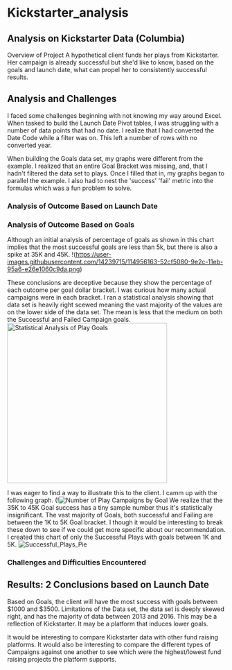 # Kickstarter_analysis
## Analysis on Kickstarter Data (Columbia)
Overview of Project
A hypothetical client funds her plays from Kickstarter. Her campaign is already successful but she'd like to know, based on the goals and launch date, what can propel her to consistently successful results. 

## Analysis and Challenges 
I faced some challenges beginning with not knowing my way around Excel. When tasked to build the Launch Date Pivot tables, I was struggling with a number of data points that had no date. I realize that I had converted the Date Code while a filter was on. This left a number of rows with no converted year. 

When building the Goals data set, my graphs were different from the example. I realized that an entire Goal Bracket was missing, and, that I hadn't filtered the data set to plays. Once I filled that in, my graphs began to parallel the example. I also had to nest the 'success' 'fail' metric into the formulas which was a fun problem to solve. 

### Analysis of Outcome Based on Launch Date

### Analysis of Outcome Based on Goals
Although an initial analysis of percentage of goals as shown in this chart implies that the most successful goals are less than 5k, but there is also a spike at 35K and 45K. !(https://user-images.githubusercontent.com/14239715/114956163-52cf5080-9e2c-11eb-95a6-e26e1060c9da.png)


These conclusions are deceptive because they show the percentage of each outcome per goal dollar bracket. I was curious how many actual campaigns were in each bracket. I ran a statistical analysis showing that data set is heavily right scewed meaning the vast majority of the values are on the lower side of the data set. The mean is less that the medium on both the Successful and Failed Campaign goals. <img width="369" alt="Statistical Analysis of Play Goals" src="https://user-images.githubusercontent.com/14239715/114959464-20752180-9e33-11eb-8e62-be52c7eaee01.png">

I was eager to find a way to illustrate this to the client. I camm up with the following graph. 
(!![Number of Play Campaigns by Goal](https://user-images.githubusercontent.com/14239715/114956496-01739100-9e2d-11eb-8f78-22a26b3da751.png) We realize that the 35K to 45K Goal success has a tiny sample number thus it's statistically insignificant. The vast majority of Goals, both successful and Failing are between the 1K to 5K Goal bracket. I though it would be interesting to break these down to see if we could get more specific about our recommendation. I created this chart of only the Successful Plays with goals between 1K and 5K. ![Successful_Plays_Pie](https://user-images.githubusercontent.com/14239715/114957262-a9d62500-9e2e-11eb-811d-e9ef38ae95b0.png)







### Challenges and Difficulties Encountered

## Results: 2 Conclusions based on Launch Date
Based on Goals, the client will have the most success with goals between $1000 and $3500. 
Limitations of the Data set, the data set is deeply skewed right, and has the majority of data between 2013 and 2016. This may be a reflection of Kickstarter. It may be a platform that induces lower goals. 

It would be interesting to compare Kickstarter data with other fund raising platforms. It would also be interesting to compare the different types of Campaigns against one another to see which were the highest/lowest fund raising projects the platform supports. 

